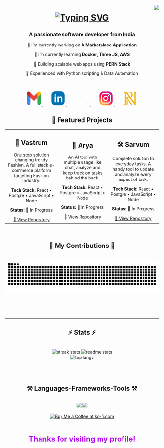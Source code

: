 <div>
    <img align="right" src="https://visitor-badge.laobi.icu/badge?page_id=Ritik-Nagpure.Ritik-Nagpure" />
<div>

<br>

<h1 align="center" style="margin:2px; padding: 5px; overflow:True">
<a href="https://git.io/typing-svg"><img src="https://readme-typing-svg.herokuapp.com?font=Bungee&size=40&duration=4000&color=AF36F7&center=true&vCenter=true&multiline=true&width=600&height=100&lines=HI+!+%F0%9F%91%8B+I'm+Ritik+Nagpure;Welcome+To+my+Profile." alt="Typing SVG" /></a>
</h1>

<h3 align="center">
    A passionate software developer from India
</h3>


<div align="center">
    <p>🔭 I’m currently working on <b>A Marketplace Application</b></p>
    <p>🌱 I’m currently learning <b>Docker, Three JS, AWS</b></p>
    <p>🚀 Building scalable web apps using <b>PERN Stack</b> </p>
    <p>🐍 Experienced with Python scripting & Data Automation  </p>
</div>

<br>
<br>

<div align="center"> 
  <a href="mailto:ritiknagpure@gmail.com">
    <img src="./contact-icon/gmail.png" target="_blank" style="width:45px; height:45px; margin: 2px; padding: 1px"/>
  </a>
  &nbsp;
  &nbsp;
  &nbsp;
  <a href="https://www.linkedin.com/in/ritik-nagpure-2677151a1/" target="_blank">
    <img src="./contact-icon/linkedin.png" target="_blank" style="width:45px;    height:45px;    margin: 2px;    padding: 1px">
  </a>
    &nbsp;
  &nbsp;
  &nbsp;
  <a href="https://x.com/PseudoRick" target="_blank">
     <img src="./contact-icon/x.png" target="_blank" style="width:45px;    height:45px;    margin: 2px;    padding: 1px" /> 
  </a>
    &nbsp;
  &nbsp;
  &nbsp;
<a href="https://www.instagram.com/quanto__" target="_blank">
    <img src="./contact-icon/instagram.png" target="_blank" style="width:45px;    height:45px;    margin: 2px;    padding: 1px" />
  </a>
    &nbsp;
  &nbsp;
  &nbsp;
<a href="https://ritik-nagpure.github.io/Portfolio/" target="_blank">
    <img src="./contact-icon/portfolio.png" target="_blank" style="width:45px;    height:45px;    margin: 2px;padding: 1px" />
  </a>
</div>





<h2 align="center"> 📝 Featured Projects  </h2>

<table>
  <tr>
    <td align="center" width="250" height="300">
      <h2>🚀 Vastrum</h2>
      <p>One stop solution changing trendy Fashion. A full stack e-commerce platform targeting Fashion Industry.</p>
      <p><strong>Tech Stack:</strong> React • Postgre • JavaScript • Node</p>
      <p><strong>Status:</strong> 🚧 In Progress</p>
      <a href="https://github.com/Ritik-Nagpure/Vastrum" target="_blank">🔗 View Repository</a>
    </td>
    <td align="center" width="250">
      <h2>🧠 Arya</h2>
      <p>An AI tool with multiple usage like chat, analyze and keep track on tasks behind the back.</p>
      <p><strong>Tech Stack:</strong> React • Postgre • JavaScript • Node</p>
      <p><strong>Status:</strong> 🚧 In Progress</p>
      <a href="https://github.com/Ritik-Nagpure/Arya" target="_blank">🔗 View Repository</a>
    </td>
    <td align="center" width="250">
      <h2>🛠️ Sarvum</h2>
      <p>Complete solution to everyday tasks. A handy tool to update and analyze every aspect of task.</p>
      <p><strong>Tech Stack:</strong> React • Postgre • JavaScript • Node</p>
      <p><strong>Status:</strong> 🚧 In Progress</p>
      <a href="https://github.com/Ritik-Nagpure/Sarvum" target="_blank">🔗 View Repository</a>
    </td>
  </tr>
</table>




<br>

<div align="center">
  <h2>🐍 My Contributions 🐍</h2>
  <br>
  <img alt="snake eating my contributions" src="https://raw.githubusercontent.com/Ritik-Nagpure/Ritik-Nagpure/output/github-contribution-grid-snake.svg" />
  
  <br/><br/><br/>
</div>

<hr/>

<h2 align="center">⚡ Stats ⚡</h2>
<br>
<div align=center>
  <img width=390 src="https://github-readme-streak-stats-salesp07.vercel.app/?user=Ritik-Nagpure&count_private=true&theme=react&border_radius=10" alt="streak stats"/>
  <img width=390 src="https://github-readme-stats-salesp07.vercel.app/api?username=Ritik-Nagpure&count_private=true&show_icons=true&theme=react&rank_icon=github&border_radius=10" alt="readme stats" />
  <br/>
  <img width=325 align="center" src="https://github-readme-stats-salesp07.vercel.app/api/top-langs/?username=Ritik-Nagpure&hide=HTML&langs_count=8&layout=compact&theme=react&border_radius=10&size_weight=0.5&count_weight=0.5&exclude_repo=github-readme-stats" alt="top langs" />
</div>

<br>
<br>


<br>

<h2 align="center">⚒️ Languages-Frameworks-Tools ⚒️</h2>
<br/>
<div align="center">
    <img src="https://skillicons.dev/icons?i=html,css,tailwind,materialui,javascript,typescript,react,next,redux,nodejs,express,tensorflow,d3,threejs" />
    <img src="https://skillicons.dev/icons?i=aws,bootstrap,python,mongodb,postgresql,mysql,redis,docker,kubernetes,jenkins,git,github,vscode,pycharm,kafka," /><br>
</div>


<br>
<div align="center">
<a href='https://ko-fi.com/' target='_blank'><img height='64' style='border:0px;height:64px;' src='https://storage.ko-fi.com/cdn/kofi1.png?v=3' border='0' alt='Buy Me a Coffee at ko-fi.com' /></a>
</div>

<br/>
<h3 align="center" style="color:#bb05f2ff; font-size:24px;">
    Thanks for visiting my profile!  
</h3>
